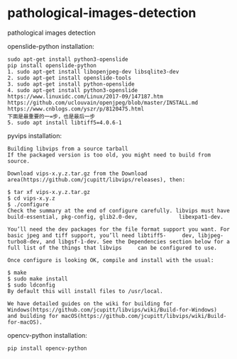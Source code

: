 # pathological-images-detection
pathological images detection


openslide-python installation:

    sudo apt-get install python3-openslide
    pip install openslide-python
    1. sudo apt-get install libopenjpeg-dev libsqlite3-dev 
    2. sudo apt-get install openslide-tools 
    3. sudo apt-get install python-openslide 
    4. sudo apt-get install python3-openslide
    https://www.linuxidc.com/Linux/2017-09/147187.htm
    https://github.com/uclouvain/openjpeg/blob/master/INSTALL.md
    https://www.cnblogs.com/yszr/p/8120475.html
    下面是最重要的一=步，也是最后一步
    5. sudo apt install libtiff5=4.0.6-1

  
pyvips installation:

    Building libvips from a source tarball
    If the packaged version is too old, you might need to build from source.

    Download vips-x.y.z.tar.gz from the Download area(https://github.com/jcupitt/libvips/releases), then:

    $ tar xf vips-x.y.z.tar.gz
    $ cd vips-x.y.z
    $ ./configure
    Check the summary at the end of configure carefully. libvips must have build-essential, pkg-config, glib2.0-dev,             libexpat1-dev.

    You’ll need the dev packages for the file format support you want. For basic jpeg and tiff support, you’ll need libtiff5-     dev, libjpeg-turbo8-dev, and libgsf-1-dev. See the Dependencies section below for a full list of the things that libvips     can be configured to use.

    Once configure is looking OK, compile and install with the usual:

    $ make
    $ sudo make install
    $ sudo ldconfig
    By default this will install files to /usr/local.

    We have detailed guides on the wiki for building for Windows(https://github.com/jcupitt/libvips/wiki/Build-for-Windows)       and building for macOS(https://github.com/jcupitt/libvips/wiki/Build-for-macOS).
  
  
opencv-python installation:

    pip install opencv-python
  
